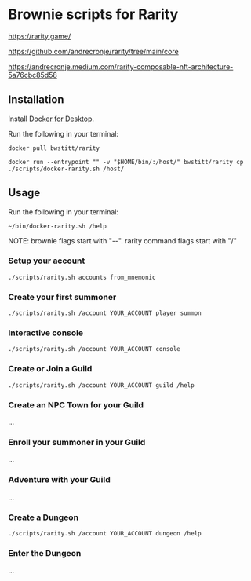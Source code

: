 # Brownie scripts for Rarity

<https://rarity.game/>

<https://github.com/andrecronje/rarity/tree/main/core>

<https://andrecronje.medium.com/rarity-composable-nft-architecture-5a76cbc85d58>

## Installation

Install [Docker for Desktop](https://www.docker.com/products/docker-desktop).

Run the following in your terminal:

    docker pull bwstitt/rarity

    docker run --entrypoint "" -v "$HOME/bin/:/host/" bwstitt/rarity cp ./scripts/docker-rarity.sh /host/


## Usage

Run the following in your terminal:

    ~/bin/docker-rarity.sh /help

NOTE: brownie flags start with "--". rarity command flags start with "/"

### Setup your account

    ./scripts/rarity.sh accounts from_mnemonic

### Create your first summoner

    ./scripts/rarity.sh /account YOUR_ACCOUNT player summon

### Interactive console

    ./scripts/rarity.sh /account YOUR_ACCOUNT console

### Create or Join a Guild

    ./scripts/rarity.sh /account YOUR_ACCOUNT guild /help

### Create an NPC Town for your Guild

...

### Enroll your summoner in your Guild

...

### Adventure with your Guild

...

### Create a Dungeon

    ./scripts/rarity.sh /account YOUR_ACCOUNT dungeon /help

### Enter the Dungeon

...
